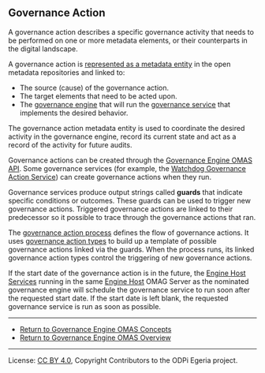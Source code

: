 <!-- SPDX-License-Identifier: CC-BY-4.0 -->
<!-- Copyright Contributors to the ODPi Egeria project. -->


## Governance Action

A governance action describes a specific governance activity
that needs to be performed on one or more metadata elements, or
their counterparts in the digital landscape.

A governance action is 
[represented as a metadata entity](https://egeria-project.org/types/4/0463-Governance-Actions)
in the open metadata repositories and linked to:

* The source (cause) of the governance action.
* The target elements that need to be acted upon.
* The [governance engine](governance-engine.md) that will
  run the [governance service](governance-service.md) that implements
  the desired behavior.
  
The governance action metadata entity is used to coordinate
the desired activity in the governance engine, record its current state and
act as a record of the activity for future audits.

Governance actions can be created through the [Governance Engine OMAS API](../user).
Some governance services (for example, the 
[Watchdog Governance Action Service](../../../../frameworks/governance-action-framework/docs/watchdog-governance-service.md))
can create governance actions when they run.  

Governance services produce output strings called **guards** that indicate specific
conditions or outcomes.  These guards can be used to trigger new governance actions.
Triggered governance actions are linked to their predecessor so it possible to trace
through the governance actions that ran.

The [governance action process](governance-action-process.md) defines the flow of governance
actions.  It uses [governance action types](governance-action-type.md) to build up a template of
possible governance actions linked via the guards.
When the process runs, its linked governance action types control the triggering of new
governance actions.

If the start date of the governance action is in the future, the
[Engine Host Services](../../../../governance-servers/engine-host-services)
running in the same [Engine Host](https://egeria-project.org/concepts/engine-host)
OMAG Server as the nominated governance engine will schedule the
governance service to run soon after the requested start date.
If the start date is left blank, the requested governance service is run
as soon as possible.



----

* [Return to Governance Engine OMAS Concepts](.)
* [Return to Governance Engine OMAS Overview](../..)



----
License: [CC BY 4.0](https://creativecommons.org/licenses/by/4.0/),
Copyright Contributors to the ODPi Egeria project.